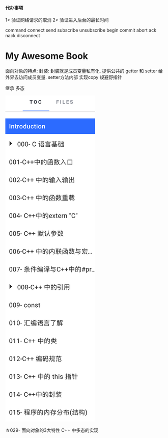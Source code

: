 #### 代办事项
1> 验证网络请求的取消
2> 验证进入后台的最长时间



command
connect 
send 
subscribe
unsubscribe
begin
commit
abort
ack
nack
disconnect









# My Awesome Book


面向对象的特点:
封装: 
封装就是成员变量私有化, 提供公共的 getter 和 setter 给外界去访问成员变量. setter方法内部 实现copy 规避野指针



继承
多态



![](/assets/Snip20190122_4.png)


☆029- 面向对象的3大特性  C++ 中多态的实现



